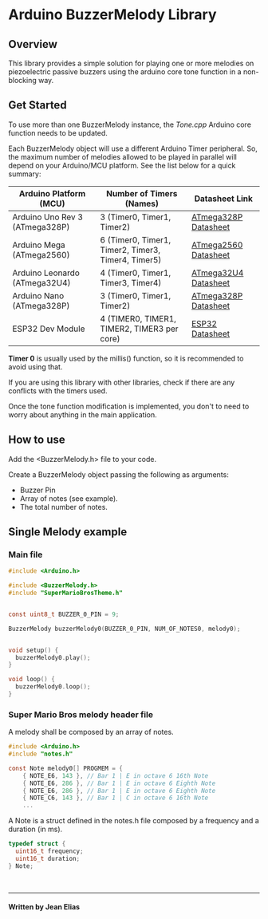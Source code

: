 # Arduino BuzzerMelody Library

## Overview
This library provides a simple solution for playing one or more melodies on piezoelectric passive buzzers using the arduino core tone function in a non-blocking way.

## Get Started
To use more than one BuzzerMelody instance, the <i>Tone.cpp</i> Arduino core function needs to be updated.

Each BuzzerMelody object will use a different Arduino Timer peripheral. So, the maximum number of melodies allowed to be played in parallel will depend on your Arduino/MCU platform. See the list below for a quick summary:

| Arduino Platform (MCU)      | Number of Timers (Names)                  | Datasheet Link                                                                 |
|-------------------------|-------------------------------------------|--------------------------------------------------------------------------------|
| Arduino Uno Rev 3 (ATmega328P) | 3 (Timer0, Timer1, Timer2)               | [ATmega328P Datasheet](https://ww1.microchip.com/downloads/en/DeviceDoc/ATmega328P-Complete.pdf) |
| Arduino Mega (ATmega2560)| 6 (Timer0, Timer1, Timer2, Timer3, Timer4, Timer5) | [ATmega2560 Datasheet](https://ww1.microchip.com/downloads/en/DeviceDoc/ATmega2560-Complete.pdf) |
| Arduino Leonardo (ATmega32U4) | 4 (Timer0, Timer1, Timer3, Timer4)  | [ATmega32U4 Datasheet](https://ww1.microchip.com/downloads/en/DeviceDoc/ATmega32U4-Complete.pdf) |
| Arduino Nano (ATmega328P) | 3 (Timer0, Timer1, Timer2)              | [ATmega328P Datasheet](https://ww1.microchip.com/downloads/en/DeviceDoc/ATmega328P-Complete.pdf) |
| ESP32 Dev Module        | 4 (TIMER0, TIMER1, TIMER2, TIMER3 per core) | [ESP32 Datasheet](https://www.espressif.com/sites/default/files/documentation/esp32_datasheet_en.pdf) |


<b>Timer 0</b> is usually used by the millis() function, so it is recommended to avoid using that.

If you are using this library with other libraries, check if there are any conflicts with the timers used.

Once the tone function modification is implemented, you don't to need to worry about anything in the main application.


## How to use

Add the <BuzzerMelody.h> file to your code.<br>

Create a BuzzerMelody object passing the following as arguments:
- Buzzer Pin
- Array of notes (see example). 
- The total number of notes.

## Single Melody example
### Main file
```c
#include <Arduino.h>

#include <BuzzerMelody.h>
#include "SuperMarioBrosTheme.h"


const uint8_t BUZZER_0_PIN = 9;

BuzzerMelody buzzerMelody0(BUZZER_0_PIN, NUM_OF_NOTES0, melody0);


void setup() {
  buzzerMelody0.play();
}

void loop() {
  buzzerMelody0.loop();
}
```

### Super Mario Bros melody header file
A melody shall be composed by an array of notes.

```h
#include <Arduino.h>
#include "notes.h"

const Note melody0[] PROGMEM = {
	{ NOTE_E6, 143 }, // Bar 1 | E in octave 6 16th Note
	{ NOTE_E6, 286 }, // Bar 1 | E in octave 6 Eighth Note
	{ NOTE_E6, 286 }, // Bar 1 | E in octave 6 Eighth Note
	{ NOTE_C6, 143 }, // Bar 1 | C in octave 6 16th Note
    ...
```
A Note is a struct defined in the notes.h file composed by a frequency and a duration (in ms).

```c
typedef struct {
  uint16_t frequency;
  uint16_t duration;
} Note;
```
<br>

---
#### Written by Jean Elias
